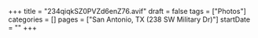 +++
title = "234qiqkSZ0PVZd6enZ76.avif"
draft = false
tags = ["Photos"]
categories = []
pages = ["San Antonio, TX (238 SW Military Dr)"]
startDate = ""
+++
